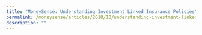```yaml
---
title: "MoneySense: Understanding Investment Linked Insurance Policies"
permalink: /moneysense/articles/2018/10/understanding-investment-linked-insurance-policies/
description: ""
---
```

